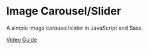 # Image Carousel/Slider

A simple image carousel/slider in JavaScript and Sass.

[Video Guide](https://youtu.be/QGcWZUjGDGs)
